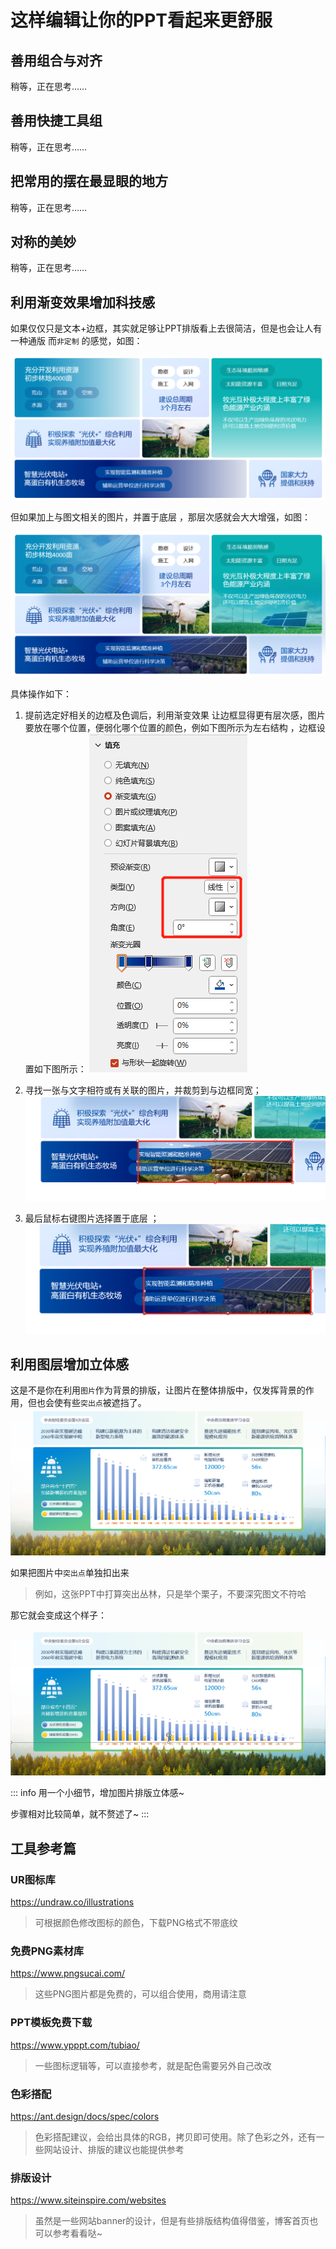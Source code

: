 # 这样编辑让你的PPT看起来更舒服

## 善用组合与对齐
稍等，正在思考……

## 善用快捷工具组
稍等，正在思考……

## 把常用的摆在最显眼的地方
稍等，正在思考……

## 对称的美妙
稍等，正在思考……

## 利用渐变效果增加科技感

如果仅仅只是文本+边框，其实就足够让PPT排版看上去很简洁，但是也会让人有一种通版 而`非定制` 的感觉，如图：

![层次感1](./image/层次感1.png)

但如果加上与图文相关的图片，并置于底层 ，那层次感就会大大增强，如图：

![cengcigan2](./image/层次感2.png)


具体操作如下：

1. 提前选定好相关的边框及色调后，利用渐变效果 让边框显得更有层次感，图片要放在哪个位置，便弱化哪个位置的颜色，例如下图所示为左右结构 ，边框设置如下图所示：
![cengcigan3](./image/层次感3.png)

2. 寻找一张与文字相符或有关联的图片，并裁剪到与边框同宽；
![cengcigan4](./image/层次感4.png)

3. 最后鼠标右键图片选择置于底层 ；
![cengcigan5](./image/层次感5.png)

## 利用图层增加立体感

这是不是你在利用`图片`作为背景的排版，让图片在整体排版中，仅发挥背景的作用，但也会使有些`突出点`被遮挡了。
![litigan1](./image/立体感1.png)

如果把图片中`突出点`单独扣出来
> 例如，这张PPT中打算突出丛林，只是举个栗子，不要深究图文不符哈

那它就会变成这个样子：

![litigan2](./image/立体感2.png)

::: info 
用一个小细节，增加图片排版立体感~

步骤相对比较简单，就不赘述了~
:::

## 工具参考篇

### UR图标库

https://undraw.co/illustrations

> 可根据颜色修改图标的颜色，下载PNG格式不带底纹

### 免费PNG素材库

https://www.pngsucai.com/

> 这些PNG图片都是免费的，可以组合使用，商用请注意

### PPT模板免费下载

https://www.ypppt.com/tubiao/

> 一些图标逻辑等，可以直接参考，就是配色需要另外自己改改

### 色彩搭配

https://ant.design/docs/spec/colors

> 色彩搭配建议，会给出具体的RGB，拷贝即可使用。除了色彩之外，还有一些网站设计、排版的建议也能提供参考

### 排版设计

https://www.siteinspire.com/websites

> 虽然是一些网站banner的设计，但是有些排版结构值得借鉴，博客首页也可以参考看看哒~